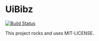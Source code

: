 # UiBibz

[![Build Status](https://travis-ci.org/thooams/Ui-Bibz.svg)](https://travis-ci.org/thooams/Ui-Bibz)

This project rocks and uses MIT-LICENSE.
